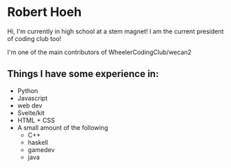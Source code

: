 # Robert Hoeh
Hi, I'm currently in high school at a stem magnet!
I am the current president of coding club too!

I'm one of the main contributors of WheelerCodingClub/wecan2
## Things I have some experience in:
* Python
* Javascript
* web dev
* Svelte/kit
* HTML + CSS
* A small amount of the following
  * C++
  * haskell
  * gamedev
  * java
